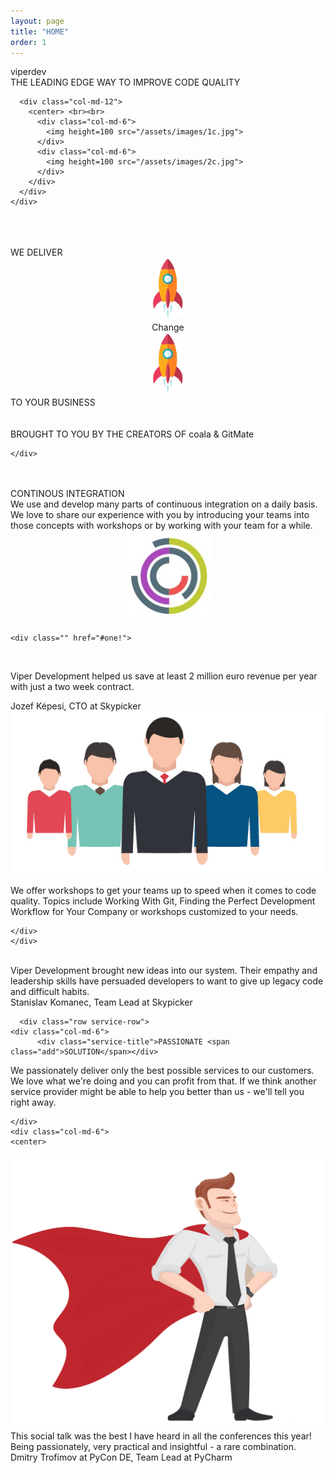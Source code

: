```yaml
---
layout: page
title: "HOME"
order: 1
---
```


 <section id="test1">
  <div class="container">
   <div >
    <div class="title">viperdev</div>
    <div class="viper-subtitle">THE LEADING EDGE WAY TO IMPROVE CODE QUALITY</div>
    <div class="images row">

      <div class="col-md-12">
        <center> <br><br>
          <div class="col-md-6">
            <img height=100 src="/assets/images/1c.jpg">
          </div>
          <div class="col-md-6">
            <img height=100 src="/assets/images/2c.jpg">
          </div>
        </div>
      </div>
    </div>
  </div>
  <br><br>
  <section>

</section>
</section>


<section id="test2">
  <div class="container">
   <div >
   <br>
       <div class="viper-subtitle">WE DELIVER</div>
<div class="row change-row">
  <center>
  <div class="col-md-4"><img height="100" src="/assets/images/13.jpg"></div>
    <div class="col-md-4 dive-title change-dive">Change</div>
  <div class="col-md-4"><img height="100" src="/assets/images/13.jpg"></div>
  </center>

</div>
       <div class="viper-subtitle">TO YOUR BUSINESS</div>
<br><br>
    <div class="viper-subtitle">BROUGHT TO YOU BY THE CREATORS OF <span style='letter-spacing: 0px !important'>coala</span> &amp; <span style='letter-spacing: 0px !important'>GitMate</span></div>
    <div class="images row">


    </div>
  </div>
</div>
<br><br>
<section>
  <div class="container">
    <div class="row service-row">
    <div class="col-md-6">
      <div class="service-title">CONTINOUS <span class="workshops">INTEGRATION</span></div>
      <div class="service-desc"> We use and develop many parts of continuous integration on a daily basis. We love to share our experience with you by introducing your teams into those concepts with workshops or by working with your team for a while. </div>
    </div>
    <div class="col-md-6"><center>
<img class="responsive-img" src="/assets/images/os2.png">
</center>
    </div>
    </div>

    <div class="" href="#one!">
<br>      <div class="quotation">
     Viper Development helped us save at least 2 million euro revenue per year with just a two week contract.
</div>

<div class="author-quote">Jozef Képesi, CTO at Skypicker</div>
    </div>
      <div class="row service-row">
    <div class="col-md-6">
    <center>
<img class="responsive-img" src="/assets/images/4c.jpg">
</center>
    </div>
    <div class="col-md-6">
         <br>
 <div class="service-desc">We offer workshops to get your teams up to speed when it comes to code quality. Topics include Working With Git, Finding the Perfect Development Workflow for Your Company or workshops customized to your needs. </div>

    </div>
    </div>
 <div class="carousel-item" href="#two!">
<br>
      <div class="quotation">
     Viper Development brought new ideas into our system. Their empathy and leadership skills have persuaded developers to want to give up legacy code and difficult habits.
</div>
<div class="author-quote">Stanislav Komanec, Team Lead at Skypicker</div>
    </div>

      <div class="row service-row">
    <div class="col-md-6">
          <div class="service-title">PASSIONATE <span class="add">SOLUTION</span></div>
 <div class="service-desc"> We passionately deliver only the best possible services to our customers. We love what we're doing and you can profit from that. If we think another service provider might be able to help you better than us - we'll tell you right away.</div>

    </div>
    <div class="col-md-6">
    <center>
<img class="responsive-img" src="/assets/images/super.jpg">
</center>
    </div>
    </div>
<div class="carousel-item" href="#three!">
      <div class="quotation">
       This social talk was the best I have heard in all the conferences this year! Being passionately, very practical and insightful - a rare combination.
</div>
<div class="author-quote">Dmitry Trofimov at PyCon DE, Team Lead at PyCharm</div>
    </div>

     



  </div>
  </section>


</section>

</section>